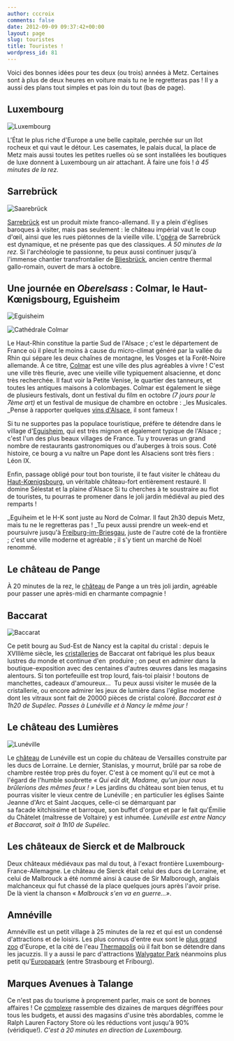 ```yaml
---
author: cccroix
comments: false
date: 2012-09-09 09:37:42+00:00
layout: page
slug: touristes
title: Touristes !
wordpress_id: 81
---
```


Voici des bonnes idées pour tes deux (ou trois) années à Metz. Certaines sont à plus de deux heures en voiture mais tu ne le regretteras pas ! Il y a aussi des plans tout simples et pas loin du tout (bas de page).

## Luxembourg

![Luxembourg](http://www.associationchateaux.lu/images/luxville.jpg)

L'État le plus riche d'Europe a une belle capitale, perchée sur un îlot rocheux et qui vaut le détour. Les casemates, le palais ducal, la place de Metz mais aussi toutes les petites ruelles où se sont installées les boutiques de luxe donnent à Luxembourg un air attachant. À faire une fois !
_à 45 minutes de la rez._

## Sarrebrück

![Saarebrück](http://www.lodging-germany.com/info/Saarbrucken/images/saar-view.jpg)

[Sarrebrück](http://www.saarbruecken.de/fr/tourisme/sarrebruck/sites_touristiques) est un produit mixte franco-allemand. Il y a plein d'églises baroques à visiter, mais pas seulement : le château impérial vaut le coup d'œil, ainsi que les rues piétonnes de la vieille ville. L'[opéra](http://www.theater-saarbruecken.de/spielplan/aktuell.html) de Sarrebrück est dynamique, et ne présente pas que des classiques. _À 50 minutes de la rez._ Si l'archéologie te passionne, tu peux aussi continuer jusqu'à l'immense chantier transfrontalier de [Bliesbrück](http://www.archeo57.com/), ancien centre thermal gallo-romain, ouvert de mars à octobre.

## Une journée en _Oberelsass_ : Colmar, le Haut-Kœnigsbourg, Eguisheim

![Eguisheim](http://www.bannwarth.eu/Vins/Eguisheim.JPG)

![Cathédrale Colmar](http://upload.wikimedia.org/wikipedia/commons/thumb/f/f3/Place_cathedrale_colmar.jpg/320px-Place_cathedrale_colmar.jpg)

Le Haut-Rhin constitue la partie Sud de l'Alsace ; c'est le département de France où il pleut le moins à cause du micro-climat généré par la vallée du Rhin qui sépare les deux chaînes de montagne, les Vosges et la Forêt-Noire allemande. À ce titre, [Colmar](http://www.ot-colmar.fr/fr/) est une ville des plus agréables à vivre ! C'est une ville très fleurie, avec une vieille ville typiquement alsacienne, et donc très recherchée. Il faut voir la Petite Venise, le quartier des tanneurs, et toutes les antiques maisons à colombages. Colmar est également le siège de plusieurs festivals, dont un festival du film en octobre _(7 jours pour le 7ème art)_ et un festival de musique de chambre en octobre : _les Musicales. _Pense à rapporter quelques [vins d'Alsace](http://www.vinsalsace.com/), il sont fameux !

Si tu ne supportes pas la populace touristique, préfère te détendre dans le village d'[Eguisheim](http://www.ot-eguisheim.fr/), qui est très mignon et également typique de l'Alsace ; c'est l'un des plus beaux villages de France. Tu y trouveras un grand nombre de restaurants gastronomiques ou d'auberges à trois sous. Coté histoire, ce bourg a vu naître un Pape dont les Alsaciens sont très fiers : Léon IX.

Enfin, passage obligé pour tout bon touriste, il te faut visiter le château du [Haut-Kœnigsbourg](http://www.haut-koenigsbourg.fr/fr/), un véritable château-fort entièrement restauré. Il domine Sélestat et la plaine d'Alsace Si tu cherches à te soustraire au flot de touristes, tu pourras te promener dans le joli jardin médiéval au pied des remparts !

_Eguiheim et le H-K sont juste au Nord de Colmar. Il faut 2h30 depuis Metz, mais tu ne le regretteras pas ! _Tu peux aussi prendre un week-end et poursuivre jusqu'à [Freiburg-im-Briesgau](http://www.freiburg.de/pb/,Lfr/225923.html), juste de l'autre coté de la frontière ; c'est une ville moderne et agréable ; il s'y tient un marché de Noël renommé.

## Le château de Pange

À 20 minutes de la rez, le [château](http://www.chateaudepange.fr/index.php/jardin/) de Pange a un très joli jardin, agréable pour passer une après-midi en charmante compagnie !

## Baccarat

![Baccarat](http://upload.wikimedia.org/wikipedia/commons/e/e5/Lustre-en-cristal-musee-baccarat-paris.jpg)

Ce petit bourg au Sud-Est de Nancy est la capital du cristal : depuis le XVIIIème siècle, les [cristalleries](http://www.baccarat.fr/) de Baccarat ont fabriqué les plus beaux lustres du monde et continue d'en  produire ; on peut en admirer dans la boutique-exposition avec des centaines d'autres œuvres dans les magasins alentours. Si ton portefeuille est trop lourd, fais-toi plaisir ! boutons de manchettes, cadeaux d'amoureux...  Tu peux aussi visiter le musée de la cristallerie, ou encore admirer les jeux de lumière dans l'église moderne dont les vitraux sont fait de 20000 pièces de cristal coloré. _Baccarat est à 1h20 de Supélec. Passes à Lunéville et à Nancy le même jour !_

## Le château des Lumières

![Lunéville](http://2.bp.blogspot.com/-ivtz-Pdp65s/T7qmcYGtb2I/AAAAAAAAAW0/tl9X3ierXjk/s1600/luneville_02.jpg)

Le [château](http://www.chateauluneville.cg54.fr/) de Lunéville est un copie du château de Versailles construite par les ducs de Lorraine. Le dernier, Stanislas, y mourrut, brûlé par sa robe de chambre restée trop près du foyer. C'est à ce moment qu'il eut ce mot à l'égard de l'humble soubrette _« Qui eût dit, Madame, qu'un jour nous brûlerions des mêmes feux ! »_
Les jardins du château sont bien tenus, et tu pourras visiter le vieux centre de Lunéville ; en particulier les églises Sainte Jeanne d'Arc et Saint Jacques, celle-ci se démarquant par sa facade kitchissime et barroque, son buffet d'orgue et par le fait qu'Émilie du Châtelet (maîtresse de Voltaire) y est inhumée. _Lunéville est entre Nancy et Baccarat, soit à 1h10 de Supélec._

## Les châteaux de Sierck et de Malbrouck

Deux châteaux médiévaux pas mal du tout, à l'exact frontière Luxembourg-France-Allemagne. Le château de Sierck était celui des ducs de Lorraine, et celui de Malbrouck a été nommé ainsi à cause de Sir Malborough, anglais malchanceux qui fut chassé de la place quelques jours après l'avoir prise. De là vient la chanson « _Malbrouck s'en va en guerre...»_.

## Amnéville

Amnéville est un petit village à 25 minutes de la rez et qui est un condensé d'attractions et de loisirs. Les plus connus d'entre eux sont le [plus grand zoo](http://www.zoo-amneville.com/) d'Europe, et la cité de l'eau [Thermapolis](http://www.amneville.com/polethermal.html) où il fait bon se détendre dans les jacuzzis. Il y a aussi le parc d'attractions [Walygator Park](http://www.walygatorparc.com/) néanmoins plus petit qu'[Europapark](http://www.europapark.com/lang-fr/Accueil/c1174.html) (entre Strasbourg et Fribourg).

## Marques Avenues à Talange

Ce n'est pas du tourisme à proprement parler, mais ce sont de bonnes affaires ! Ce [complexe](http://www.marquesavenue.com/Talange) rassemble des dizaines de marques dégriffées pour tous les budgets, et aussi des magasins d'usine très abordables, comme le Ralph Lauren Factory Store où les réductions vont jusqu'à 90% (véridique!). _C'est à 20 minutes en direction de Luxembourg._
